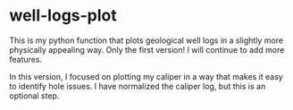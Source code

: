 # well-logs-plot
This is my python function that plots geological well logs in a slightly more physically appealing way. Only the first version! I will continue to add more features.

In this version, I focused on plotting my caliper in a way that makes it easy to identify hole issues. I have normalized the caliper log, but this is an optional step.
